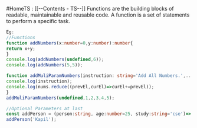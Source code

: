 #HomeTS : [[--Contents - TS--]]
Functions are the building blocks of readable, maintainable and reusable code. A function is a set of  statements to perform a specific task.
```ts
Eg:
//Functions
function addNumbers(x:number=0,y:number):number{
return x+y;
}
console.log(addNumbers(undefined,6));
console.log(addNumbers(5,5));  

function addMuliParamNumbers(instruction: string='Add All Numbers.',...nums:number[]){
console.log(instruction);
console.log(nums.reduce((prevEl,curEl)=>curEl+=prevEl));
}
addMuliParamNumbers(undefined,1,2,3,4,5);

//Optional Parameters at last
const addPerson = (person:string, age:number=25, study:string='cse')=> console.log(`Hello ${age}th boy ${person} from ${study}.`);
addPerson('Kapil');
```
